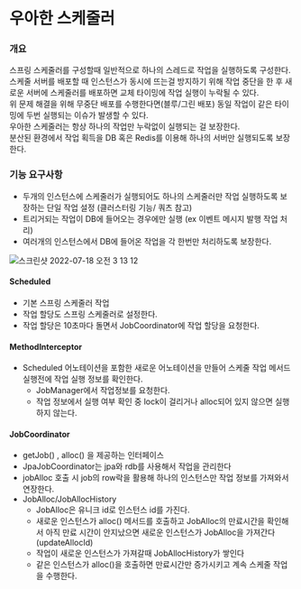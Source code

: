 # 우아한 스케줄러

### 개요

스프링 스케줄러를 구성할때 일반적으로 하나의 스레드로 작업을 실행하도록 구성한다. </br>
스케줄 서버를 배포할 때 인스턴스가 동시에 뜨는걸 방지하기 위해 작업 중단을 한 후 새로운 서버에 스케줄러를 배포하면 교체 타이밍에 작업 실행이 누락될 수 있다. </br>
위 문제 해결을 위해 무중단 배포를 수행한다면(블루/그린 배포) 동일 작업이 같은 타이밍에 두번 실행되는 이슈가 발생할 수 있다.</br>
우아한 스케줄러는 항상 하나의 작업만 누락없이 실행되는 걸 보장한다. </br>
분산된 환경에서 작업 획득을 DB 혹은 Redis를 이용해 하나의 서버만 실행되도록 보장한다.</br>



### 기능 요구사항
- 두개의 인스턴스에 스케줄러가 실행되어도 하나의 스케줄러만 작업 실행하도록 보장하는 단일 작업 설정 (클러스터링 기능/ 쿼츠 참고)
- 트리거되는 작업이 DB에 들어오는 경우에만 실행 (ex 이벤트 메시지 발행 작업 처리) 
- 여러개의 인스턴스에서 DB에 들어온 작업을 각 한번만 처리하도록 보장한다.   

![스크린샷 2022-07-18 오전 3 13 12](https://user-images.githubusercontent.com/25260024/179419270-69965f38-0919-49a0-8e53-c21e9163b81b.png)

#### Scheduled
- 기본 스프링 스케줄러 작업
- 작업 할당도 스프링 스케줄러로 설정한다.
- 작업 할당은 10초마다 돌면서 JobCoordinator에 작업 할당을 요청한다.
#### MethodInterceptor
- Scheduled 어노테이션을 포함한 새로운 어노테이션을 만들어 스케줄 작업 메서드 실행전에 작업 실행 정보를 확인한다.
  - JobManager에서 작업정보를 요청한다. 
  - 작업 정보에서 실행 여부 확인 중 lock이 걸리거나 alloc되어 있지 않으면 실행하지 않는다.
#### JobCoordinator
- getJob() , alloc() 을 제공하는 인터페이스
- JpaJobCoordinator는 jpa와 rdb를 사용해서 작업을 관리한다
- jobAlloc 호출 시 job의 row락을 활용해 하나의 인스턴스만 작업 정보를 가져와서 연장한다.
- JobAlloc/JobAllocHistory
  - JobAlloc은 유니크 id로 인스턴스 id를 가진다. 
  - 새로운 인스턴스가 alloc() 메서드를 호출하고 JobAlloc의 만료시간을 확인해서 아직 만료 시간이 안지났으면 새로운 인스턴스가 JobAlloc을 가져간다 (updateAllocId)
  - 작업이 새로운 인스턴스가 가져갈때 JobAllocHistory가 쌓인다 
  - 같은 인스턴스가 alloc()을 호출하면 만료시간만 증가시키고 계속 스케줄 작업을 수행한다.
